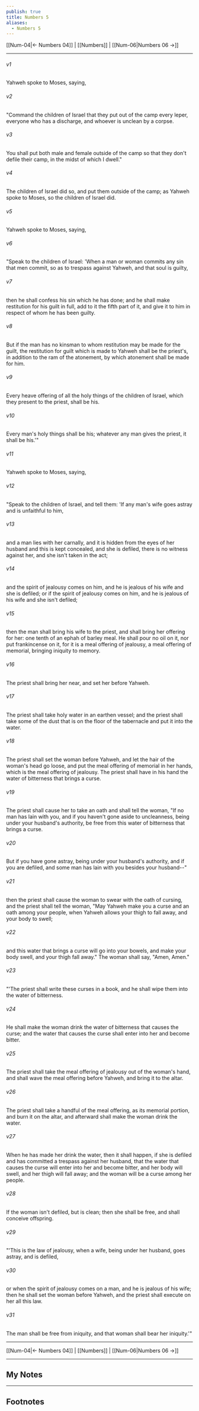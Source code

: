 ```yaml
---
publish: true
title: Numbers 5
aliases:
  - Numbers 5
---
```


[[Num-04|← Numbers 04]] | [[Numbers]] | [[Num-06|Numbers 06 →]]
***



###### v1 
Yahweh spoke to Moses, saying, 

###### v2 
"Command the children of Israel that they put out of the camp every leper, everyone who has a discharge, and whoever is unclean by a corpse. 

###### v3 
You shall put both male and female outside of the camp so that they don't defile their camp, in the midst of which I dwell." 

###### v4 
The children of Israel did so, and put them outside of the camp; as Yahweh spoke to Moses, so the children of Israel did. 

###### v5 
Yahweh spoke to Moses, saying, 

###### v6 
"Speak to the children of Israel: 'When a man or woman commits any sin that men commit, so as to trespass against Yahweh, and that soul is guilty, 

###### v7 
then he shall confess his sin which he has done; and he shall make restitution for his guilt in full, add to it the fifth part of it, and give it to him in respect of whom he has been guilty. 

###### v8 
But if the man has no kinsman to whom restitution may be made for the guilt, the restitution for guilt which is made to Yahweh shall be the priest's, in addition to the ram of the atonement, by which atonement shall be made for him. 

###### v9 
Every heave offering of all the holy things of the children of Israel, which they present to the priest, shall be his. 

###### v10 
Every man's holy things shall be his; whatever any man gives the priest, it shall be his.'" 

###### v11 
Yahweh spoke to Moses, saying, 

###### v12 
"Speak to the children of Israel, and tell them: 'If any man's wife goes astray and is unfaithful to him, 

###### v13 
and a man lies with her carnally, and it is hidden from the eyes of her husband and this is kept concealed, and she is defiled, there is no witness against her, and she isn't taken in the act; 

###### v14 
and the spirit of jealousy comes on him, and he is jealous of his wife and she is defiled; or if the spirit of jealousy comes on him, and he is jealous of his wife and she isn't defiled; 

###### v15 
then the man shall bring his wife to the priest, and shall bring her offering for her: one tenth of an ephah of barley meal. He shall pour no oil on it, nor put frankincense on it, for it is a meal offering of jealousy, a meal offering of memorial, bringing iniquity to memory. 

###### v16 
The priest shall bring her near, and set her before Yahweh. 

###### v17 
The priest shall take holy water in an earthen vessel; and the priest shall take some of the dust that is on the floor of the tabernacle and put it into the water. 

###### v18 
The priest shall set the woman before Yahweh, and let the hair of the woman's head go loose, and put the meal offering of memorial in her hands, which is the meal offering of jealousy. The priest shall have in his hand the water of bitterness that brings a curse. 

###### v19 
The priest shall cause her to take an oath and shall tell the woman, "If no man has lain with you, and if you haven't gone aside to uncleanness, being under your husband's authority, be free from this water of bitterness that brings a curse. 

###### v20 
But if you have gone astray, being under your husband's authority, and if you are defiled, and some man has lain with you besides your husband--" 

###### v21 
then the priest shall cause the woman to swear with the oath of cursing, and the priest shall tell the woman, "May Yahweh make you a curse and an oath among your people, when Yahweh allows your thigh to fall away, and your body to swell; 

###### v22 
and this water that brings a curse will go into your bowels, and make your body swell, and your thigh fall away." The woman shall say, "Amen, Amen." 

###### v23 
"'The priest shall write these curses in a book, and he shall wipe them into the water of bitterness. 

###### v24 
He shall make the woman drink the water of bitterness that causes the curse; and the water that causes the curse shall enter into her and become bitter. 

###### v25 
The priest shall take the meal offering of jealousy out of the woman's hand, and shall wave the meal offering before Yahweh, and bring it to the altar. 

###### v26 
The priest shall take a handful of the meal offering, as its memorial portion, and burn it on the altar, and afterward shall make the woman drink the water. 

###### v27 
When he has made her drink the water, then it shall happen, if she is defiled and has committed a trespass against her husband, that the water that causes the curse will enter into her and become bitter, and her body will swell, and her thigh will fall away; and the woman will be a curse among her people. 

###### v28 
If the woman isn't defiled, but is clean; then she shall be free, and shall conceive offspring. 

###### v29 
"'This is the law of jealousy, when a wife, being under her husband, goes astray, and is defiled, 

###### v30 
or when the spirit of jealousy comes on a man, and he is jealous of his wife; then he shall set the woman before Yahweh, and the priest shall execute on her all this law. 

###### v31 
The man shall be free from iniquity, and that woman shall bear her iniquity.'"

***
[[Num-04|← Numbers 04]] | [[Numbers]] | [[Num-06|Numbers 06 →]]

---
## My Notes

---
## Footnotes